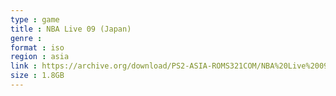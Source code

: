```yaml
---
type : game
title : NBA Live 09 (Japan)
genre : 
format : iso
region : asia
link : https://archive.org/download/PS2-ASIA-ROMS321COM/NBA%20Live%2009%20%28Japan%29.7z
size : 1.8GB
---
```

